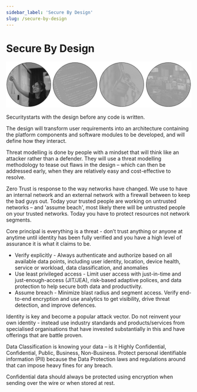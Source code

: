 ```yaml
---
sidebar_label: 'Secure By Design'
slug: /secure-by-design
---
```


# Secure By Design

![](images/05-secure-by-design.png)

Securitystarts with the design before any code is written.

The design will transform user requirements into an architecture containing the platform components and software modules to be developed, and will define how they interact.

Threat modelling is done by people with a mindset that will think like an attacker rather than a defender.   They will use a threat modelling methodology to tease out flaws in the design – which can then be addressed early,  when they are relatively easy and cost-effective to resolve.   

Zero Trust is response to the way networks have changed.  We use to have an internal network and an external network with a firewall between to keep the bad guys out.  Today your trusted people are working on untrusted networks – and 'assume beach', most likely there will be untrusted people on your trusted networks.  Today you have to protect resources not network segments. 

Core principal is everything is a threat - don’t trust anything or anyone at anytime until identity has been fully verified and you have a high level of assurance it is what it claims to be.  

- Verify explicitly - Always authenticate and authorize based on all available data points, including user identity, location, device health, service or workload, data classification, and anomalies
- Use least privileged access - Limit user access with just-in-time and just-enough-access (JIT/JEA), risk-based adaptive polices, and data protection to help secure both data and productivity.
- Assume breach - Minimize blast radius and segment access. Verify end-to-end encryption and use analytics to get visibility, drive threat detection, and improve defences.

Identity is key and become a popular attack vector.  Do not reinvent your own identity - instead use industry standards and products/services from specialised organisations that have invested substantially in this and have offerings that are battle proven. 

Data Classification is knowing your data – is it Highly Confidential, Confidential, Public, Business, Non-Business.  Protect personal identifiable information (PII) because the Data Protection laws and regulations around that can impose heavy fines for any breach.

Confidential data should always be protected using encryption when sending over the wire or when stored at rest.

 
